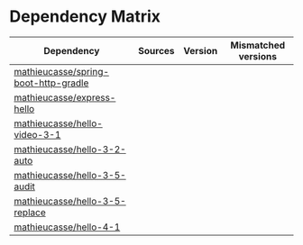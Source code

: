 # Dependency Matrix

Dependency | Sources | Version | Mismatched versions
---------- | ------- | ------- | -------------------
[mathieucasse/spring-boot-http-gradle](https://github.com/mathieucasse/spring-boot-http-gradle.git) |  | []() | 
[mathieucasse/express-hello](https://github.com/mathieucasse/express-hello.git) |  | []() | 
[mathieucasse/hello-video-3-1](https://github.com/mathieucasse/hello-video-3-1.git) |  | []() | 
[mathieucasse/hello-3-2-auto](https://github.com/mathieucasse/hello-3-2-auto.git) |  | []() | 
[mathieucasse/hello-3-5-audit](https://github.com/mathieucasse/hello-3-5-audit.git) |  | []() | 
[mathieucasse/hello-3-5-replace](https://github.com/mathieucasse/hello-3-5-replace.git) |  | []() | 
[mathieucasse/hello-4-1](https://github.com/mathieucasse/hello-4-1.git) |  | []() | 
